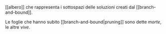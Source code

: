 [[albero]] che rappresenta i sottospazi delle soluzioni creati dal [[branch-and-bound]].

Le foglie che hanno subito [[branch-and-bound|pruning]] sono dette *morte*, le altre *vive*.
